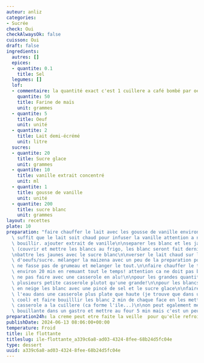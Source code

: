 ```yaml
---
auteur: anliz
categories:
- Sucrée
check: Oui
checkAlwaysOk: false
cuisson: Oui
draft: false
ingredients:
  autres: []
  epices:
  - quantite: 0.1
    title: Sel
  legumes: []
  lof:
  - commentaire: la quantité exact c'est 1 cuillere a café bombé par oeuf
    quantite: 50
    title: Farine de maïs
    unit: grammes
  - quantite: 5
    title: Oeuf
    unit: unité
  - quantite: 2
    title: Lait demi-écrémé
    unit: litre
  sucres:
  - quantite: 20
    title: Sucre glace
    unit: grammes
  - quantite: 10
    title: vanille extrait concentré
    unit: ml
  - quantite: 1
    title: gousse de vanille
    unit: unité
  - quantite: 200
    title: sucre blanc
    unit: grammes
layout: recettes
plate: 10
preparation: "faire chauffer le lait avec les gousse de vanille environ 15 min. il\
  \ suffit que le lait soit chaud pour infuser la vanille attention a ne jamais faire\
  \ bouillir. ajouter extrait de vanille\n\nseparer les blanc et les jaunes d'oeufs\
  \ (couvrir et mettre les blancs au frigo, les blanc seront fait derniere minute)\n\
  \nbattre les jaunes avec le sucre blanc\n\nverser le lait chaud sur le melange jaunes\
  \ d'oeufs/sucre. mélanger la maizena avec un peu de la preparation pour qu'elle\
  \ ne fasse pas de grumeau et melanger le tout.\n\nfaire chauffer le tout a feu moyen\
  \ environ 20 min en remuant tout le temps! attention ca ne doit pas bouillir! attention\
  \ ne pas faire avec une casserole en alu!\n\npour les grandes quantités privilégier\
  \ plusieurs petite casserole plutot qu'une grande!\n\npour les blancs: \n\nmonter\
  \ en neige les blanc avec une pincé de sel et le sucre glace\n\nfaire chauffer de\
  \ l'eau dans une casserole plus plate que haute (je trouve que dans une poele c'est\
  \ cool) et faire bouilllir les blanc 2 min de chaque face en les mettant dans la\
  \ casserole a la cuillere (ca forme l'ile...)\n\non peut egalement mettre de l'eau\
  \ bouillante dans un gastro et mettre au four 5 min mais c'est un peu plus technique..."
preparation24h: la creme peut etre faite la veille  pour qu'elle refroidisse bien
publishDate: 2024-06-13 08:06:00+00:00
temperature: Froid
title: ile flottante
titleslug: ile-flottante_a339c6a8-ad03-4324-8fee-68b24d5fc04e
type: dessert
uuid: a339c6a8-ad03-4324-8fee-68b24d5fc04e
---
```

